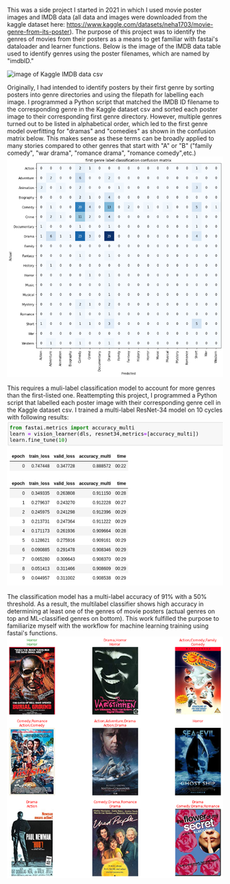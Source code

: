 This was a side project I started in 2021 in which I used movie poster images and IMDB data (all data and images were downloaded from the kaggle dataset here: https://www.kaggle.com/datasets/neha1703/movie-genre-from-its-poster). The purpose of this project was to identify the genres of movies from their posters as a means to get familiar with fastai's dataloader and learner functions. Below is the image of the IMDB data table used to identify genres using the poster filenames, which are named by "imdbID."

<img src="https://github.com/jpabdou/Movie-genre-ml-multilabel-classification/blob/0cbee956afb20c9d45be9991d3b4ecef1bb23dd5/2023-09-20%2017.08.13%20www.kaggle.com%2073990820b3c0.jpg" alt="image of Kaggle IMDB data csv"/>

Originally, I had intended to identify posters by their first genre by sorting posters into genre directories and using the filepath for labelling each image. I programmed a Python script that matched the IMDB ID filename to the corresponding genre in the Kaggle dataset csv and sorted each poster image to their corresponding first genre directory. However, multiple genres turned out to be listed in alphabetical order, which led to the first genre model overfitting for "dramas" and "comedies" as shown in the confusion matrix below. This makes sense as these terms can be broadly applied to many stories compared to other genres that start with "A" or "B" ("family comedy", "war drama", "romance drama", "romance comedy",etc.)
<img src="/first label confusion matrix.png" alt="confusion matrix generated from fastai training of movie posters and first genre labels"/>

This requires a muli-label classification model to account for more genres than the first-listed one. Reattempting this project, I programmed a Python script that labelled each poster image with their corresponding genre cell in the Kaggle dataset csv. I trained a multi-label ResNet-34 model on 10 cycles with following results:
<img src="/Screenshot 2023-04-10 at 23-12-10 movie poster project multilabel - Jupyter Notebook.png" alt="fastai training and validation losses for 10 cycles"/>

The classification model has a multi-label accuracy of 91% with a 50% threshold. As a result, the multilabel classifier shows high accuracy in determining at least one of the genres of movie posters (actual genres on top and ML-classified genres on bottom). This work fulfilled the purpose to familiarize myself with the workflow for machine learning training using fastai's functions.
<img src="/multilabel classifier.png" alt="fastai classifier results"/>
